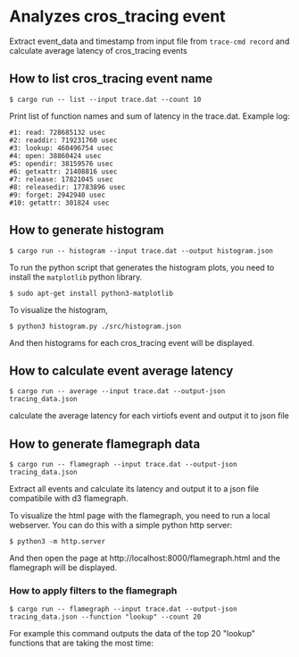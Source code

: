 # Analyzes cros_tracing event

Extract event_data and timestamp from input file from `trace-cmd record` and calculate average
latency of cros_tracing events

## How to list cros_tracing event name

```
$ cargo run -- list --input trace.dat --count 10
```

Print list of function names and sum of latency in the trace.dat. Example log:

```
#1: read: 728685132 usec
#2: readdir: 719231760 usec
#3: lookup: 460496754 usec
#4: open: 38860424 usec
#5: opendir: 38159576 usec
#6: getxattr: 21408816 usec
#7: release: 17821045 usec
#8: releasedir: 17783896 usec
#9: forget: 2942940 usec
#10: getattr: 301824 usec
```

## How to generate histogram

```
$ cargo run -- histogram --input trace.dat --output histogram.json
```

To run the python script that generates the histogram plots, you need to install the `matplotlib`
python library.

```
$ sudo apt-get install python3-matplotlib
```

To visualize the histogram,

```
$ python3 histogram.py ./src/histogram.json
```

And then histograms for each cros_tracing event will be displayed.

## How to calculate event average latency

```
$ cargo run -- average --input trace.dat --output-json tracing_data.json
```

calculate the average latency for each virtiofs event and output it to json file

## How to generate flamegraph data

```
$ cargo run -- flamegraph --input trace.dat --output-json tracing_data.json
```

Extract all events and calculate its latency and output it to a json file compatibile with d3
flamegraph.

To visualize the html page with the flamegraph, you need to run a local webserver. You can do this
with a simple python http server:

```
$ python3 -m http.server
```

And then open the page at http://localhost:8000/flamegraph.html and the flamegraph will be
displayed.

### How to apply filters to the flamegraph

```
$ cargo run -- flamegraph --input trace.dat --output-json tracing_data.json --function "lookup" --count 20
```

For example this command outputs the data of the top 20 "lookup" functions that are taking the most
time:
